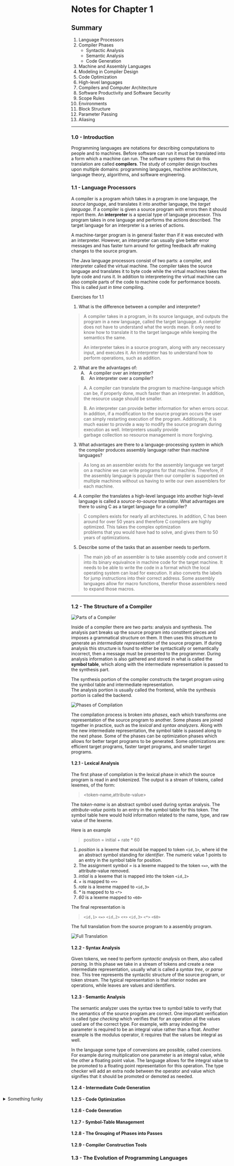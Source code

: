 <style>
    body {
        width: 600px;
        margin-left: auto;
        margin-right: auto;
    }

    ol ol {
        list-style-type: upper-alpha;
    }
    ol ol li {
        padding-left: 10px;
    }

    img {
        display:block;
        margin-left: auto;
        margin-right: auto;
    }

    details {
        position:absolute;
        left: 10px;
    }

</style>

# Notes for Chapter 1 #

## Summary ##

1. Language Processors  
2. Compiler Phases
    * Syntactic Analysis
    * Semantic Analysis
    * Code Generation
3. Machine and Assembly Languages
4. Modeling in Compiler Design
5. Code Optimization
6. High-level languages
7. Compilers and Computer Architecture
8. Software Productivity and Software Security
9. Scope Rules
10. Environments
11. Block Structure
12. Parameter Passing
13. Aliasing

-------------------------------------

### 1.0 - Introduction ###

Programming languages are notations for describing computations to people and to machines.
Before software can run it must be translated into a form which a machine can run.
The software systems that do this translation are called **compilers**.
The study of compiler design touches upon multiple domains: programming 
languages, machine architecture, language theory, algorithms, and software engineering.

### 1.1 - Language Processors ###

A compiler is a program which takes in a program in one language, the *source language*, 
and translates it into another language, the *target language*.
If a compiler is given a source program with errors then it should report them.
An **interpreter** is a special type of language processor.
This program takes in one language and performs the actions described.
The target language for an interpreter is a series of actions.

A machine-targer program is in general faster than if it was executed with an interpreter.
However, an interpreter can usually give better error messages and has faster turn around 
for getting feedback aftr making changes to the source program.

The Java language processors consist of two parts: a compiler, and interpreter called the
virtual machine.
The compiler takes the source language and translates it to byte code while the virtual 
machines takes the byte code and runs it.
In addition to interpretering the virtual machine can also compile parts of the code to machine
code for performance boosts.
This is called *just in time* compiling.

Exercises for 1.1

1. What is the difference between a compiler and interpreter?

>
>   A compiler takes in a program, in its source language, and outputs the program 
>   in a new language, called the target language.
>   A compiler does not have to understand what the words mean.  It only need to
>   know how to translate it to the target langauge while keeping the semantics 
>   the same.
>
>
>   An interpreter takes in a source program, along with any neccessary input, and executes it.
>   An interpreter has to understand how to perform operations, such as addition.
>

2. What are the advantages of:
    1. A compiler over an interpreter? 
    2. An interpreter over a compiler?

>
>   A.  A compiler can translate the program to machine-language which can be, if properly
>       done, much faster than an interpreter.  In addition, the resource usage should be
>       smaller.
>
>   B.  An interpreter can provide better information for when errors occur.  In addition,
>       if a modification to the source program occurs the user can simply restarting 
>       execution of the program.  Additionally, it is much easier to provide a way to 
>       modify the source program during execution as well.  Interpreters usually provide  
>       garbage collection so resource management is more forgiving. 
>

3. What advantages are there to a language-processing system in which the compiler produces 
    assembly language rather than machine languages?

>
>   As long as an assembler exists for the assembly language we target on a machine we can
>   write programs for that machine.  Therefore, if the assembly language is popular then
>   our compiler is supported on multiple machines without us having to write our own assemblers
>   for each machine.
>

4. A compiler the translates a high-level language into another  high-level language is called a
    *source-to-source* translator.  What advantages are there to using C as a target language for
    a compiler?

    
>
>   C compilers exists for nearly all architectures.  In addition, C has been around for over 50
>   years and therefore C compilers are highly optimized.  This takes the complex optimization  
>   problems that you would have had to solve, and gives them to 50 years of optimizations.
>

5. Describe some of the tasks that an assember needs to perform.

>
>   The main job of an assembler is to take assembly code and convert it into its binary equivalnce
>   in machine code for the target machine.
>   It needs to be able to write the code in a format which the local operating system can load 
>   for execution.  It also converts the labels for jump instructions into their correct address.
>   Some assembly languages allow for macro functions, therefor those assemblers need to expand
>   those macros.
>


-------------------------------------

### 1.2  - The Structure of a Compiler ###

![Parts of a Compiler](./images/partsOfCompiler.png "Parts of a Compiler")

Inside of a compiler there are two parts: analysis and synthesis.
The analysis part breaks up the source program into constitent pieces and imposes a grammatical 
structure on them.
It then uses this structure to generate an *intermediate representation* of the source program.
If during analysis this structure is found to either be syntactically or semantically incorrect,
then a message must be presented to the programmer. 
During analysis information is also gathered and stored in what is called the **symbol table**, 
which along with the intermediate representation is passed to the synthesis part.

The synthesis portion of the compiler constructs the target program using the symbol table and 
intermediate representation.  
The analysis portion is usually called the frontend, while the synthesis portion is called the 
backend.


![Phases of Compilation](./images/phases.png "Phases of Compilation")


The compilation process is broken into *phases*, each which transforms one representation of the
source program to another.
Some phases are joined together in practice, such as the *lexical* and *syntax analyzers*.
Along with the new intermediate representation, the symbol table is passed along to the next
phase.
Some of the phases can be optimization phases which allows for better target programs to be 
generated.
Some optimizations are: efficient target programs, faster target programs, and smaller target
programs.

#### 1.2.1 - Lexical Analysis ####

The first phase of compilation is the lexical phase in which the source program is read in and 
tokenized.  The output is a stream of tokens, called lexemes, of the form:

>
> <token-name,attribute-value>
>

The *token-name* is an abstract symbol used during syntax analysis.
The *attribute-value* points to an entry in the symbol table for this token.
The symbol table here would hold information related to the name, type, and raw value of the
lexeme.

Here is an example

>
>   position = initial + rate * 60
>

1. *position* is a lexeme that would be mapped to token `<id,1>`, where id the an abstract symbol 
    standing for *identifier*.  The numeric value 1 points to an entry in the symbol table for 
    position.
2. The assignment symbol *=* is a lexeme mapped to the token `<=>`, with the attribute-value 
    removed.  
3. *intial* is a lexeme that is mapped into the token `<id,2>`
4. *+* is mapped to `<+>`
5. *rate* is a lexeme mapped to `<id,3>`
6. *\** is mapped to to `<*>`
7.  *60* is a lexeme mapped to `<60>`

The final representation is

>
>   `<id,1>` `<=>` `<id,2>` `<+>` `<id,3>` `<*>` `<60>`
>

The full translation from the source program to a assembly program.  

![Full Translation](./images/fullTranslation.png "Full Translation")

#### 1.2.2  - Syntax Analysis ####

Given tokens, we need to perform *syntactic analysis* on them, also called *parsing*.
In this phase we take in a stream of tokens and create a new intermediate representation, usually what
is called a *syntax tree*, or *parse tree*.
This tree represents the syntactic structure of the source program, or token stream.
The typical representation is that interior nodes are operations, while leaves are values and identifiers.

#### 1.2.3  - Semantic Analysis ####

The semantic analyzer uses the syntax tree to symbol table to verify that the semantics of the 
source program are correct.
One important verification is called *type checking* which verifies that for an operation all the values 
used are of the correct type.
For example, with array indexing the parameter is required to be an integral value rather than a float.
Another example is the modulus operator, it requires that the values be integral as well.

In the language some type of conversions are possible, called *coercions*.
For example during multiplication one parameter is an integral value, while the other a floating point value.
The language allows for the integral value to be promoted to a floating point representation for this operation.
The type checker will add an extra node between the operator and value which signifies that it should be 
promoted or demoted as needed.

#### 1.2.4  - Intermediate Code Generation ####

<details>
    <summary>
        Something funky
    </summary>
    <p>This is a test.</p>
</details>


#### 1.2.5  - Code Optimization ####


#### 1.2.6  - Code Generation ####


#### 1.2.7  - Symbol-Table Management ####

#### 1.2.8  - The Grouping of Phases into Passes  ####

#### 1.2.9  - Compiler Construction Tools ####

### 1.3  - The Evolution of Programming Languages ###

